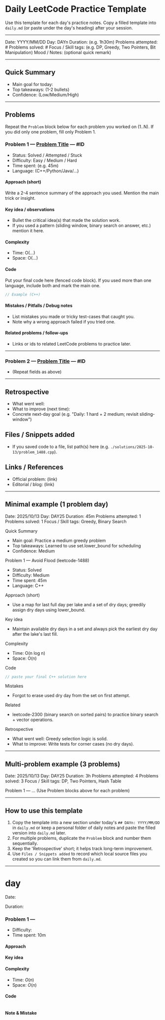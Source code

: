 # Daily LeetCode Practice Template

Use this template for each day's practice notes. Copy a filled template into `daily.md` (or paste under the day's heading) after your session.

---

Date: YYYY/MM/DD
Day: DAYn
Duration: (e.g. 1h30m)
Problems attempted: #
Problems solved: #
Focus / Skill tags: (e.g. DP, Greedy, Two Pointers, Bit Manipulation)
Mood / Notes: (optional quick remark)

---

## Quick Summary
- Main goal for today: 
- Top takeaways: (1-2 bullets)
- Confidence: (Low/Medium/High)

---

## Problems

Repeat the `Problem` block below for each problem you worked on (1..N). If you did only one problem, fill only Problem 1.

### Problem 1 — [Problem Title](LEETCODE_LINK) — #ID
- Status: Solved / Attempted / Stuck
- Difficulty: Easy / Medium / Hard
- Time spent: (e.g. 45m)
- Language: (C++/Python/Java/...)

#### Approach (short)
Write a 2-4 sentence summary of the approach you used. Mention the main trick or insight.

#### Key idea / observations
- Bullet the critical idea(s) that made the solution work.
- If you used a pattern (sliding window, binary search on answer, etc.) mention it here.

#### Complexity
- Time: O(...)
- Space: O(...)

#### Code
Put your final code here (fenced code block). If you used more than one language, include both and mark the main one.

```cpp
// Example (C++)

```

#### Mistakes / Pitfalls / Debug notes
- List mistakes you made or tricky test-cases that caught you.
- Note why a wrong approach failed if you tried one.

#### Related problems / follow-ups
- Links or ids to related LeetCode problems to practice later.

---

### Problem 2 — [Problem Title](LEETCODE_LINK) — #ID
- (Repeat fields as above)

---

## Retrospective
- What went well:
- What to improve (next time):
- Concrete next-day goal (e.g. "Daily: 1 hard + 2 medium; revisit sliding-window")

## Files / Snippets added
- If you saved code to a file, list path(s) here (e.g. `./solutions/2025-10-13/problem_1488.cpp`).

## Links / References
- Official problem: (link)
- Editorial / blog: (link)

---

## Minimal example (1 problem day)

Date: 2025/10/13
Day: DAY25
Duration: 45m
Problems attempted: 1
Problems solved: 1
Focus / Skill tags: Greedy, Binary Search

Quick Summary
- Main goal: Practice a medium greedy problem
- Top takeaways: Learned to use set.lower_bound for scheduling
- Confidence: Medium

Problem 1 — Avoid Flood (leetcode-1488)
- Status: Solved
- Difficulty: Medium
- Time spent: 45m
- Language: C++

Approach (short)
- Use a map for last full day per lake and a set of dry days; greedily assign dry days using lower_bound.

Key idea
- Maintain available dry days in a set and always pick the earliest dry day after the lake's last fill.

Complexity
- Time: O(n log n)
- Space: O(n)

Code
```cpp
// paste your final C++ solution here
```

Mistakes
- Forgot to erase used dry day from the set on first attempt.

Related
- leetcode-2300 (binary search on sorted pairs) to practice binary search + vector operations.

Retrospective
- What went well: Greedy selection logic is solid.
- What to improve: Write tests for corner cases (no dry days).

---

## Multi-problem example (3 problems)

Date: 2025/10/13
Day: DAY25
Duration: 3h
Problems attempted: 4
Problems solved: 3
Focus / Skill tags: DP, Two Pointers, Hash Table

Problem 1 — ...
(Use Problem blocks above for each problem)

---

## How to use this template
1. Copy the template into a new section under today's `## DAYn: YYYY/MM/DD` in `daily.md` or keep a personal folder of daily notes and paste the filled version into `daily.md` later.
2. For multiple problems, duplicate the `Problem` block and number them sequentially.
3. Keep the 'Retrospective' short; it helps track long-term improvement.
4. Use `Files / Snippets added` to record which local source files you created so you can link them from `daily.md`.

---

# day

Date:

Duration:

### Problem 1 — 
- Difficulty: 
- Time spent: 10m

#### Approach

#### Key idea

#### Complexity
- Time: $O(n)$
- Space: $O(n)$

#### Code
```cpp

```

#### Note & Mistake